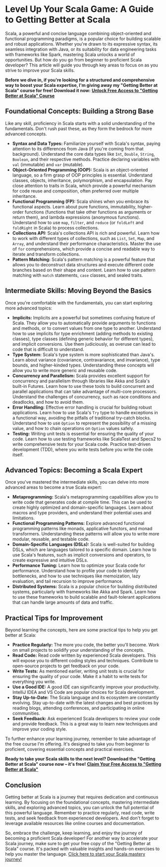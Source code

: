 # Level Up Your Scala Game: A Guide to Getting Better at Scala

Scala, a powerful and concise language combining object-oriented and functional programming paradigms, is a popular choice for building scalable and robust applications. Whether you're drawn to its expressive syntax, its seamless integration with Java, or its suitability for data engineering tasks with frameworks like Spark, mastering Scala unlocks a world of opportunities. But how do you go from beginner to proficient Scala developer? This article will guide you through key areas to focus on as you strive to improve your Scala skills.

**Before we dive in, if you're looking for a structured and comprehensive way to boost your Scala expertise, I'm giving away my "Getting Better at Scala" course for free! Download it now:** [**Unlock Free Access to "Getting Better at Scala" Course**](https://udemywork.com/getting-better-at-scala)

## Foundational Concepts: Building a Strong Base

Like any skill, proficiency in Scala starts with a solid understanding of the fundamentals. Don't rush past these, as they form the bedrock for more advanced concepts.

*   **Syntax and Data Types:** Familiarize yourself with Scala's syntax, paying attention to its differences from Java (if you're coming from that background). Understand the core data types like `Int`, `Double`, `String`, `Boolean`, and their respective methods. Practice declaring variables with `val` (immutable) and `var` (mutable).
*   **Object-Oriented Programming (OOP):** Scala is an object-oriented language, so a firm grasp of OOP principles is essential. Understand classes, objects, inheritance, polymorphism, and encapsulation. Pay close attention to traits in Scala, which provide a powerful mechanism for code reuse and composition, often preferred over multiple inheritance.
*   **Functional Programming (FP):** Scala shines when you embrace its functional aspects. Learn about pure functions, immutability, higher-order functions (functions that take other functions as arguments or return them), and lambda expressions (anonymous functions). Understand how to use `map`, `filter`, and `reduce` (or `foldLeft` and `foldRight` in Scala) to process collections.
*   **Collections API:** Scala's collections API is rich and powerful. Learn how to work with different types of collections, such as `List`, `Set`, `Map`, and `Array`, and understand their performance characteristics. Master the use of `for` comprehensions, which provide a concise and readable way to iterate and transform collections.
*   **Pattern Matching:** Scala's pattern matching is a powerful feature that allows you to deconstruct data structures and execute different code branches based on their shape and content. Learn how to use pattern matching with `match` statements, `case` classes, and sealed traits.

## Intermediate Skills: Moving Beyond the Basics

Once you're comfortable with the fundamentals, you can start exploring more advanced topics:

*   **Implicits:** Implicits are a powerful but sometimes confusing feature of Scala. They allow you to automatically provide arguments to functions and methods, or to convert values from one type to another. Understand how to use implicits for type enrichment (adding methods to existing classes), type classes (defining generic behavior for different types), and implicit conversions. Use them judiciously, as overuse can lead to code that is difficult to understand.
*   **Type System:** Scala's type system is more sophisticated than Java's. Learn about variance (covariance, contravariance, and invariance), type bounds, and higher-kinded types. Understanding these concepts will allow you to write more generic and reusable code.
*   **Concurrency and Parallelism:** Scala provides excellent support for concurrency and parallelism through libraries like Akka and Scala's built-in Futures. Learn how to use these tools to build concurrent and parallel applications that can take advantage of multi-core processors. Understand the challenges of concurrency, such as race conditions and deadlocks, and how to avoid them.
*   **Error Handling:** Effective error handling is crucial for building robust applications. Learn how to use Scala's `Try` type to handle exceptions in a functional way, avoiding the pitfalls of traditional try-catch blocks. Understand how to use `Option` to represent the possibility of a missing value, and how to chain operations on `Option` values safely.
*   **Testing:** Writing unit tests is essential for ensuring the quality of your code. Learn how to use testing frameworks like ScalaTest and Specs2 to write comprehensive tests for your Scala code. Practice test-driven development (TDD), where you write tests before you write the code itself.

## Advanced Topics: Becoming a Scala Expert

Once you've mastered the intermediate skills, you can delve into more advanced areas to become a true Scala expert:

*   **Metaprogramming:** Scala's metaprogramming capabilities allow you to write code that generates code at compile time. This can be used to create highly optimized and domain-specific languages. Learn about macros and type providers, and understand their potential uses and limitations.
*   **Functional Programming Patterns:** Explore advanced functional programming patterns like monads, applicative functors, and monad transformers. Understanding these patterns will allow you to write more modular, reusable, and testable code.
*   **Domain-Specific Languages (DSLs):** Scala is well-suited for building DSLs, which are languages tailored to a specific domain. Learn how to use Scala's features, such as implicit conversions and operators, to create expressive and intuitive DSLs.
*   **Performance Tuning:** Learn how to optimize your Scala code for performance. Understand how to profile your code to identify bottlenecks, and how to use techniques like memoization, lazy evaluation, and tail recursion to improve performance.
*   **Distributed Systems:** Scala is a popular choice for building distributed systems, particularly with frameworks like Akka and Spark. Learn how to use these frameworks to build scalable and fault-tolerant applications that can handle large amounts of data and traffic.

## Practical Tips for Improvement

Beyond learning the concepts, here are some practical tips to help you get better at Scala:

*   **Practice Regularly:** The more you code, the better you'll become. Work on small projects to solidify your understanding of the concepts.
*   **Read Code:** Read code written by experienced Scala developers. This will expose you to different coding styles and techniques. Contribute to open-source projects to get feedback on your code.
*   **Write Tests:** As mentioned earlier, writing unit tests is crucial for ensuring the quality of your code. Make it a habit to write tests for everything you write.
*   **Use a Good IDE:** A good IDE can significantly improve your productivity. IntelliJ IDEA and VS Code are popular choices for Scala development.
*   **Stay Up-to-Date:** The Scala language and its ecosystem are constantly evolving. Stay up-to-date with the latest changes and best practices by reading blogs, attending conferences, and participating in online communities.
*   **Seek Feedback:** Ask experienced Scala developers to review your code and provide feedback. This is a great way to learn new techniques and improve your coding style.

To further enhance your learning journey, remember to take advantage of the free course I'm offering. It's designed to take you from beginner to proficient, covering essential concepts and practical exercises.

**Ready to take your Scala skills to the next level? Download the "Getting Better at Scala" course now – it's free!** [**Claim Your Free Access to "Getting Better at Scala"**](https://udemywork.com/getting-better-at-scala)

## Conclusion

Getting better at Scala is a journey that requires dedication and continuous learning. By focusing on the foundational concepts, mastering intermediate skills, and exploring advanced topics, you can unlock the full potential of this powerful language. Remember to practice regularly, read code, write tests, and seek feedback from experienced developers. And don't forget to leverage available resources like online courses and documentation.

So, embrace the challenge, keep learning, and enjoy the journey of becoming a proficient Scala developer!
For another way to accelerate your Scala journey, make sure to get your free copy of the "Getting Better at Scala" course. It's packed with valuable insights and hands-on exercises to help you master the language. [Click here to start your Scala mastery journey!](https://udemywork.com/getting-better-at-scala)
